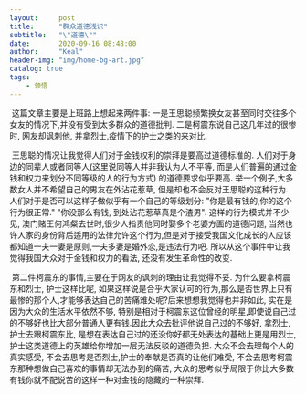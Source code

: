 ```yaml
---
layout:     post
title:      "群众道德浅识"
subtitle:   "\"道德\""
date:       2020-09-16 08:48:00
author:     "Keal"
header-img: "img/home-bg-art.jpg"
catalog: true
tags:
    - 领悟
---
```


​		这篇文章主要是上班路上想起来两件事: 一是王思聪频繁换女友甚至同时交往多个女友的情况下,并没有受到太多群众的道德批判. 二是柯震东说自己这几年过的很惨时, 网友却讽刺他, 并拿烈士,疫情下的护士之类的来对比.

​		王思聪的情况让我觉得人们对于金钱权利的崇拜是要高过道德标准的.  人们对于身边的同辈人或者同等人(这里说同等人并非我认为人不平等, 而是人们普遍的通过金钱和权力来划分不同等级的人的行为方式) 的道德要求似乎要高. 举一个例子,大多数女人并不希望自己的男友在外沾花惹草, 但是却也不会反对王思聪的这种行为. 人们对于是否可以这样子做似乎有一个自己的等级划分: "你是最有钱的,你的这个行为很正常." "你没那么有钱, 到处沾花惹草真是个渣男". 这样的行为模式并不少见, 澳门赌王何鸿粲去世时,很少人指责他同时娶多个老婆方面的道德问题, 当然也许人家的身份背后适用的法律允许这个行为,但是对于接受我国文化成长的人应该都知道一夫一妻是原则,一夫多妻是婚外恋,是违法行为吧. 所以从这个事件中让我觉得我国大众对于金钱和权力的看法, 还没有发生革命性的改变.

​		第二件柯震东的事情,主要在于网友的讽刺的理由让我觉得不妥. 为什么要拿柯震东和烈士, 护士这样比呢, 如果这样说是合乎大家认可的行为,那么是否世界上只有最惨的那个人,才能够表达自己的苦痛难处呢?后来想想我觉得也并非如此, 实在是因为大众的生活水平依然不够, 特别是相对于柯震东这位曾经的明星,即使说自己过的不够好也比大部分普通人更有钱.因此大众去批评他说自己过的不够好, 拿烈士,护士去跟柯震东比, 是想在表达自己过的还没你好都无处表达的基础上更是用烈士,护士这类道德上的英雄给你增加一层无法反驳的道德负担. 大众不会去理每个人的真实感受, 不会去思考是否烈士,护士的奉献是否真的让他们难受, 不会去思考柯震东那种想做自己喜欢的事情却无法办到的痛苦, 大众的思考似乎局限于你比大多数有钱你就不配说苦的这样一种对金钱的隐藏的一种崇拜.

   
